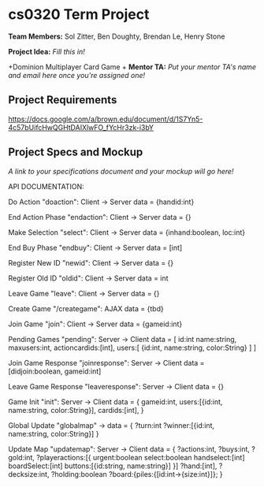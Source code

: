  # cs0320 Term Project
  
  **Team Members:**
Sol Zitter, Ben Doughty, Brendan Le, Henry Stone
  
  **Project Idea:** _Fill this in!_
  
 +Dominion Multiplayer Card Game
 +
  **Mentor TA:** _Put your mentor TA's name and email here once you're assigned one!_
  
  ## Project Requirements
https://docs.google.com/a/brown.edu/document/d/1S7Yn5-4c57bUifcHwQGHtDAIXlwFO_fYcHr3zk-i3bY
  
  ## Project Specs and Mockup
  _A link to your specifications document and your mockup will go here!_

  
API DOCUMENTATION:

Do Action "doaction": Client -> Server
  data = {handid:int}

End Action Phase "endaction": Client -> Server
  data = {}

Make Selection "select": Client -> Server
  data = {inhand:boolean, loc:int}
  
End Buy Phase "endbuy": Client -> Server
  data = [int]
  
Register New ID "newid": Client -> Server
  data = {}
  
Register Old ID "oldid": Client -> Server
  data = int
  
Leave Game "leave": Client -> Server
  data = {}
  
Create Game "/creategame": AJAX
  data = {tbd}
  
  
Join Game "join": Client -> Server
  data = {gameid:int}
  
Pending Games "pending": Server -> Client
  data = [
            id:int
            name:string, 
            maxusers:int, 
            actioncardids:[int], 
            users:[
              {id:int,
               name:string,
               color:String}
            ]
          ]
          
Join Game Response "joinresponse": Server -> Client
  data = [didjoin:boolean, gameid:int]
  
Leave Game Response "leaveresponse": Server -> Client
  data = {}
  
  
  
  
Game Init "init": Server -> Client
  data = {
    gameid:int,
    users:[{id:int, name:string, color:String}],
    cardids:[int],
  }
  
Global Update "globalmap" ->
  data = {
    ?turn:int
    ?winner:[{id:int, name:string, color:String}]
  }

Update Map "updatemap": Server -> Client
  data = {
    ?actions:int,
    ?buys:int,
    ?gold:int,
    ?playeractions:[{
      urgent:boolean
      select:boolean
      handselect:[int]
      boardSelect:[int]
      buttons:[{id:string, name:string}]
      }]
    ?hand:[int],
    ?decksize:int,
    ?holding:boolean
    ?board:{piles:{[id:int->{size:int}]};
  }
